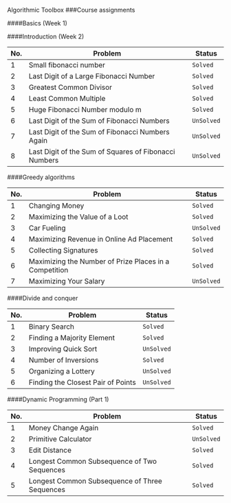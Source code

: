 Algorithmic Toolbox
###Course assignments

####Basics (Week 1)

####Introduction (Week 2)

|No.	|Problem	|Status|
| --- | --- |--- |
|1	|Small fibonacci number	|``Solved``
|2	|Last Digit of a Large Fibonacci Number	|``Solved``
|3	|Greatest Common Divisor	|`Solved`
|4	|Least Common Multiple	|`Solved`
|5	|Huge Fibonacci Number modulo m	|`Solved`
|6	|Last Digit of the Sum of Fibonacci Numbers	|`UnSolved`
|7	|Last Digit of the Sum of Fibonacci Numbers Again	|`UnSolved`
|8	|Last Digit of the Sum of Squares of Fibonacci Numbers	|`UnSolved`

####Greedy algorithms

|No.	|Problem	|Status|
| --- | --- |--- |
|1	|Changing Money	|`Solved`
|2	|Maximizing the Value of a Loot	|`Solved`
|3	|Car Fueling	|`UnSolved`
|4	|Maximizing Revenue in Online Ad Placement	|`Solved`
|5	|Collecting Signatures	|`Solved`
|6	|Maximizing the Number of Prize Places in a Competition	|`Solved`
|7	|Maximizing Your Salary	|`UnSolved`

####Divide and conquer

|No.	|Problem	|Status|
| --- | --- |--- |
|1	|Binary Search	|`Solved`
|2	|Finding a Majority Element	|`Solved`
|3	|Improving Quick Sort	|`UnSolved`
|4	|Number of Inversions	|`Solved`
|5	|Organizing a Lottery	|`UnSolved`
|6	|Finding the Closest Pair of Points	|`UnSolved`

####Dynamic Programming (Part 1)

|No.	|Problem	|Status|
| --- | --- |--- |
|1	|Money Change Again	|`Solved`
|2	|Primitive Calculator 	|`UnSolved`
|3	|Edit Distance	|`Solved`
|4	|Longest Common Subsequence of Two Sequences 	|`Solved`
|5	| Longest Common Subsequence of Three Sequences	|`Solved`
